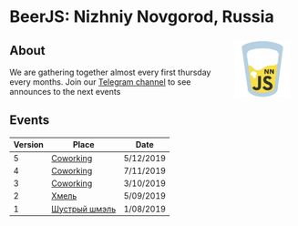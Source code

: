 # BeerJS:  Nizhniy Novgorod, Russia
<img src="https://github.com/beerjs/nizhniy-novgorod/blob/master/beer-js-nn.jpg" align="right" hspace="10" vspace="6" width="100px">

## About
We are gathering together almost every first thursday every months.
Join our [Telegram channel](https://t.me/beerjsnn) to see announces to the next events

## Events

Version | Place  | Date
-|-|-
5 | [Coworking](https://coworking-nn.tilda.ws/) | 5/12/2019
4 | [Coworking](https://coworking-nn.tilda.ws/) | 7/11/2019
3 | [Coworking](https://coworking-nn.tilda.ws/) | 3/10/2019
2 | [Хмель](https://go.2gis.com/ghbyk) | 5/09/2019
1 | [Шустрый шмэль](https://go.2gis.com/7pusp) | 1/08/2019
